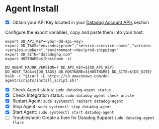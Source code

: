 # Agent Install

- [x] Obtain your API Key located in your [Datadog Account APIs](https://app.datadoghq.com/account/settings#api) section

Configure the export variables, copy and paste them into your host:

```shell
export DD_API_KEY=<your-dd-api-key>
export DD_TAGS="env:<dev|prod>","service:<service-name>","version:<version-number>","environment:<dev|prod-shipping>"
export DD_SITE="datadoghq.com"
export HOSTNAME=$(hostname -s)

DD_AGENT_MAJOR_VERSION=7 DD_API_KEY=${DD_API_KEY} DD_HOST_TAGS=${DD_TAGS} DD_HOSTNAME=${HOSTNAME} DD_SITE=${DD_SITE} bash -c "$(curl -L https://s3.amazonaws.com/dd-agent/scripts/install_script.sh)"
```


- [x] Check Agent status: `sudo datadog-agent status`
- [x] Check Integration status: `sudo datadog-agent check oracle`
- [x] Restart Agent: `sudo systemctl restart datadog-agent`
- [x] Stop Agent: `sudo systemctl stop datadog-agent`
- [x] Start Agent: `sudo systemctl start datadog-agent`
- [ ] Troubleshoot: Create a flare for Datadog Support `sudo datadog-agent flare`
